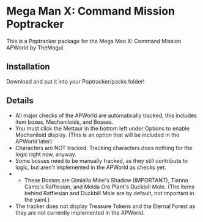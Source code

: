 # Mega Man X: Command Mission Poptracker

This is a Poptracker package for the Mega Man X: Command Mission APWorld by TheMogul.

## Installation

Download and put it into your Poptracker/packs folder!

## Details
- All major checks of the APWorld are automatically tracked, this includes item boxes, Mechaniloids, and Bosses.
- You must click the Mettaur in the bottom left under Options to enable Mechaniloid display. (This is an option that will be included in the APWorld later)
- Characters are NOT tracked. Tracking characters does nothing for the logic right now, anyway.
- Some bosses need to be manually tracked, as they still contribute to logic, but aren't implemented in the APWorld as checks yet.
- - These Bosses are Gimialla Mine's Shadow (IMPORTANT), Tianna Camp's Rafflesian, and Melda Ore Plant's Duckbill Mole. (The items behind Rafflesian and Duckbill Mole are by default, not important in the yaml.)
- The tracker does not display Treasure Tokens and the Eternal Forest as they are not currently implemented in the APWorld.
